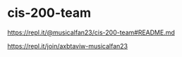 # cis-200-team
https://repl.it/@musicalfan23/cis-200-team#README.md

https://repl.it/join/axbtaviw-musicalfan23
